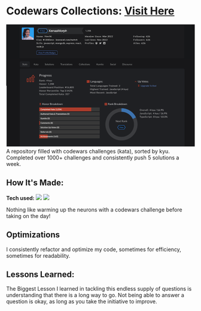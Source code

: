 # Codewars Collections: <a target="_blank" href="https://www.codewars.com/users/XenaaMorph%20/completed_solutions" >Visit Here</a>
![alt tag](https://github.com/yiremorlans/codewars/blob/main/codewars_screensho.png)
A repository filled with codewars challenges (kata), sorted by kyu. Completed over 1000+ challenges and consistently push 5 solutions a week.

## How It's Made:

**Tech used:** <img src="https://img.shields.io/static/v1?label=|&message=JAVASCRIPT&color=3c7f5d&style=plastic&logo=javascript"/> <img src="https://img.shields.io/static/v1?label=|&message=TYPESCRIPT&color=3178C6&style=plastic&logo=typescript"/>

Nothing like warming up the neurons with a codewars challenge before taking on the day!

## Optimizations

I consistently refactor and optimize my code, sometimes for efficiency, sometimes for readability. 

## Lessons Learned:

The Biggest Lesson I learned in tackling this endless supply of questions is understanding that there is a long way to go. Not being able to answer a question is okay, as long as you take the initiative to improve.

